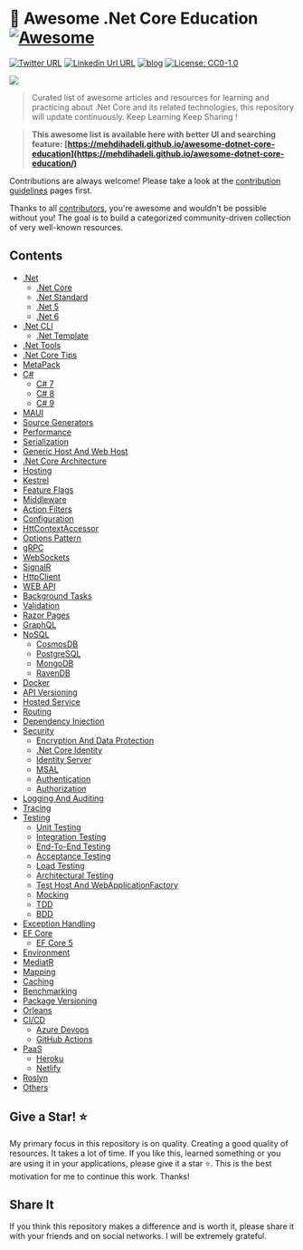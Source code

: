 # 🎨 Awesome .Net Core Education [![Awesome](https://awesome.re/badge-flat2.svg)](https://awesome.re)
[![Twitter URL](https://img.shields.io/badge/-@mehdi_hadeli-%231DA1F2?style=flat-square&logo=twitter&logoColor=ffffff)](https://twitter.com/mehdi_hadeli)
[![Linkedin Url URL](https://img.shields.io/badge/-mehdihadeli-blue?style=flat-square&logo=linkedin&logoColor=ffffff)](https://www.linkedin.com/in/mehdihadeli/)
[![blog](https://img.shields.io/badge/blog-dotnetuniversity.com-brightgreen?style=flat-square)](https://dotnetuniversity.com/)
[![License: CC0-1.0](https://img.shields.io/badge/License-CC0%201.0-brightgreen.svg?style=flat-square)](http://creativecommons.org/publicdomain/zero/1.0/)

![](https://github.com/mehdihadeli/awesome-dotnet-core-education/banner.jpg)

> Curated list of awesome articles and resources for learning and practicing about .Net Core and its related technologies, this repository will update continuously. Keep Learning Keep Sharing !

> **This awesome list is available here with better UI and searching feature: [https://mehdihadeli.github.io/awesome-dotnet-core-education](https://mehdihadeli.github.io/awesome-dotnet-core-education/)**


Contributions are always welcome! Please take a look at the [contribution guidelines](https://github.com/mehdihadeli/awesome-dotnet-core-education/blob/master/contributing.md) pages first.

Thanks to all [contributors](https://github.com/mehdihadeli/awesome-dotnet-core-education/graphs/contributors), you're awesome and wouldn't be possible without you! The goal is to build a categorized community-driven collection of very well-known resources.


## Contents

- [.Net](docs/dotnet/dotnet.md)
  - [.Net Core](https://github.com/mehdihadeli/awesome-dotnet-core-education/docs/dotnet/dotnet-core.md)
  - [.Net Standard](https://github.com/mehdihadeli/awesome-dotnet-core-education/docs/dotnet/dotnet-standard.md)
  - [.Net 5](https://github.com/mehdihadeli/awesome-dotnet-core-education/docs/dotnet/dotnet5.md)
  - [.Net 6](https://github.com/mehdihadeli/awesome-dotnet-core-education/docs/dotnet/dotnet6.md)
- [.Net CLI](https://github.com/mehdihadeli/awesome-dotnet-core-education/docs/dotnet-cli/dotnet-cli.md)
  - [.Net Template](https://github.com/mehdihadeli/awesome-dotnet-core-education/docs/dotnet-cli/dotnet-template.md)
- [.Net Tools](https://github.com/mehdihadeli/awesome-dotnet-core-education/docs/dotnet-tools.md)
- [.Net Core Tips](https://github.com/mehdihadeli/awesome-dotnet-core-education/docs/dotnet-core-tips.md)
- [MetaPack](https://github.com/mehdihadeli/awesome-dotnet-core-education/docs/metapack.md)
- [C#](https://github.com/mehdihadeli/awesome-dotnet-core-education/docs/c#/c#.md)
  - [C# 7](https://github.com/mehdihadeli/awesome-dotnet-core-education/docs/c#/c#7.md)
  - [C# 8](https://github.com/mehdihadeli/awesome-dotnet-core-education/docs/c#/c#8.md)
  - [C# 9](https://github.com/mehdihadeli/awesome-dotnet-core-education/docs/c#/c#9.md)
- [MAUI](https://github.com/mehdihadeli/awesome-dotnet-core-education/docs/maui.md)
- [Source Generators](https://github.com/mehdihadeli/awesome-dotnet-core-education/docs/source-generators.md)
- [Performance](https://github.com/mehdihadeli/awesome-dotnet-core-education/docs/performance.md)
- [Serialization](https://github.com/mehdihadeli/awesome-dotnet-core-education/docs/serialization.md)
- [Generic Host And Web Host](https://github.com/mehdihadeli/awesome-dotnet-core-education/docs/generic-host.md)
- [.Net Core Architecture](https://github.com/mehdihadeli/awesome-dotnet-core-education/docs/dotnet-core-architecture.md)
- [Hosting](https://github.com/mehdihadeli/awesome-dotnet-core-education/docs/hosting.md)
- [Kestrel](https://github.com/mehdihadeli/awesome-dotnet-core-education/docs/kestrel.md)
- [Feature Flags](https://github.com/mehdihadeli/awesome-dotnet-core-education/docs/feature-flags.md)
- [Middleware](https://github.com/mehdihadeli/awesome-dotnet-core-education/docs/middleware.md)
- [Action Filters](https://github.com/mehdihadeli/awesome-dotnet-core-education/docs/action-filters.md)
- [Configuration](https://github.com/mehdihadeli/awesome-dotnet-core-education/docs/configuration.md)
- [HttContextAccessor](https://github.com/mehdihadeli/awesome-dotnet-core-education/docs/httpcontext-accessor.md)
- [Options Pattern](https://github.com/mehdihadeli/awesome-dotnet-core-education/docs/options-pattern.md)
- [gRPC](https://github.com/mehdihadeli/awesome-dotnet-core-education/docs/grpc.md)
- [WebSockets](https://github.com/mehdihadeli/awesome-dotnet-core-education/docs/web-sockets.md)
- [SignalR](https://github.com/mehdihadeli/awesome-dotnet-core-education/docs/signalr.md)
- [HttpClient](https://github.com/mehdihadeli/awesome-dotnet-core-education/docs/httpclient.md)
- [WEB API](https://github.com/mehdihadeli/awesome-dotnet-core-education/docs/web-api.md)
- [Background Tasks](https://github.com/mehdihadeli/awesome-dotnet-core-education/docs/background-tasks.md)
- [Validation](https://github.com/mehdihadeli/awesome-dotnet-core-education/docs/validation.md)
- [Razor Pages](https://github.com/mehdihadeli/awesome-dotnet-core-education/docs/razor-pages.md)
- [GraphQL](https://github.com/mehdihadeli/awesome-dotnet-core-education/docs/graphql.md)
- [NoSQL](https://github.com/mehdihadeli/awesome-dotnet-core-education/docs/nosql/nosql.md)
  - [CosmosDB](https://github.com/mehdihadeli/awesome-dotnet-core-education/docs/nosql/cosmosdb.md)
  - [PostgreSQL](https://github.com/mehdihadeli/awesome-dotnet-core-education/docs/nosql/postgrsql.md)
  - [MongoDB](https://github.com/mehdihadeli/awesome-dotnet-core-education/docs/nosql/mongodb.md)
  - [RavenDB](https://github.com/mehdihadeli/awesome-dotnet-core-education/docs/nosql/ravendb.md)
- [Docker](https://github.com/mehdihadeli/awesome-dotnet-core-education/docs/docker.md)
- [API Versioning](https://github.com/mehdihadeli/awesome-dotnet-core-education/docs/api-versioning.md)
- [Hosted Service](https://github.com/mehdihadeli/awesome-dotnet-core-education/docs/hosted-service.md)
- [Routing](https://github.com/mehdihadeli/awesome-dotnet-core-education/docs/routing.md)
- [Dependency Injection](https://github.com/mehdihadeli/awesome-dotnet-core-education/docs/dependency-injection.md)
- [Security](https://github.com/mehdihadeli/awesome-dotnet-core-education/docs/security/security.md)
  - [Encryption And Data Protection](https://github.com/mehdihadeli/awesome-dotnet-core-education/docs/security/encryption.md)
  - [.Net Core Identity](https://github.com/mehdihadeli/awesome-dotnet-core-education/docs/security/dotnet-identity.md)
  - [Identity Server](https://github.com/mehdihadeli/awesome-dotnet-core-education/docs/security/identity-server.md)
  - [MSAL](https://github.com/mehdihadeli/awesome-dotnet-core-education/docs/security/msal.md)
  - [Authentication](https://github.com/mehdihadeli/awesome-dotnet-core-education/docs/security/authentication.md)
  - [Authorization](https://github.com/mehdihadeli/awesome-dotnet-core-education/docs/security/authorization.md)
- [Logging And Auditing](https://github.com/mehdihadeli/awesome-dotnet-core-education/docs/logging.md)
- [Tracing](https://github.com/mehdihadeli/awesome-dotnet-core-education/docs/tracing.md)
- [Testing](https://github.com/mehdihadeli/awesome-dotnet-core-education/docs/testing/testing.md)
  - [Unit Testing](https://github.com/mehdihadeli/awesome-dotnet-core-education/docs/testing/unit-testing.md)
  - [Integration Testing](https://github.com/mehdihadeli/awesome-dotnet-core-education/docs/testing/integration-testing.md)
  - [End-To-End Testing](https://github.com/mehdihadeli/awesome-dotnet-core-education/docs/testing/end-to-end-testing.md)
  - [Acceptance Testing](https://github.com/mehdihadeli/awesome-dotnet-core-education/docs/testing/acceptance-testing.md)
  - [Load Testing](https://github.com/mehdihadeli/awesome-dotnet-core-education/docs/testing/load-testing.md)
  - [Architectural Testing](https://github.com/mehdihadeli/awesome-dotnet-core-education/docs/testing/architectural-testing.md)
  - [Test Host And WebApplicationFactory](https://github.com/mehdihadeli/awesome-dotnet-core-education/docs/testing/test-host.md)
  - [Mocking](https://github.com/mehdihadeli/awesome-dotnet-core-education/docs/testing/mocking.md)
  - [TDD](https://github.com/mehdihadeli/awesome-dotnet-core-education/docs/testing/tdd.md)
  - [BDD](https://github.com/mehdihadeli/awesome-dotnet-core-education/docs/testing/bdd.md)
- [Exception Handling](https://github.com/mehdihadeli/awesome-dotnet-core-education/docs/exception-handling.md)
- [EF Core](https://github.com/mehdihadeli/awesome-dotnet-core-education/docs/ef-core/ef-core.md)
  - [EF Core 5](https://github.com/mehdihadeli/awesome-dotnet-core-education/docs/ef-core/ef-core5.md)
- [Environment](https://github.com/mehdihadeli/awesome-dotnet-core-education/docs/environment.md)
- [MediatR](https://github.com/mehdihadeli/awesome-dotnet-core-education/docs/mediatr.md)
- [Mapping](https://github.com/mehdihadeli/awesome-dotnet-core-education/docs/mapping.md)
- [Caching](https://github.com/mehdihadeli/awesome-dotnet-core-education/docs/caching.md)
- [Benchmarking](https://github.com/mehdihadeli/awesome-dotnet-core-education/docs/benchmarking.md)
- [Package Versioning](https://github.com/mehdihadeli/awesome-dotnet-core-education/docs/package-versioning.md)
- [Orleans](https://github.com/mehdihadeli/awesome-dotnet-core-education/docs/orleans.md)
- [CI/CD](https://github.com/mehdihadeli/awesome-dotnet-core-education/docs/ci-cd/ci-cd.md)
  - [Azure Devops](https://github.com/mehdihadeli/awesome-dotnet-core-education/docs/ci-cd/azure-devops.md)
  - [GitHub Actions](https://github.com/mehdihadeli/awesome-dotnet-core-education/docs/ci-cd/gitHub-actions.md)
- [PaaS](https://github.com/mehdihadeli/awesome-dotnet-core-education/docs/paas/paas.md)
  - [Heroku](https://github.com/mehdihadeli/awesome-dotnet-core-education/docs/paas/heroku.md)
  - [Netlify](https://github.com/mehdihadeli/awesome-dotnet-core-education/docs/paas/netlify.md)
- [Roslyn](https://github.com/mehdihadeli/awesome-dotnet-core-education/docs/roslyn.md)
- [Others](https://github.com/mehdihadeli/awesome-dotnet-core-education/docs/others.md)

## Give a Star! ⭐️

My primary focus in this repository is on quality. Creating a good quality of resources. It takes a lot of time. If you like this, learned something or you are using it in your applications, please give it a star ⭐. This is the best motivation for me to continue this work. Thanks!

## Share It

If you think this repository makes a difference and is worth it, please share it with your friends and on social networks. I will be extremely grateful.

